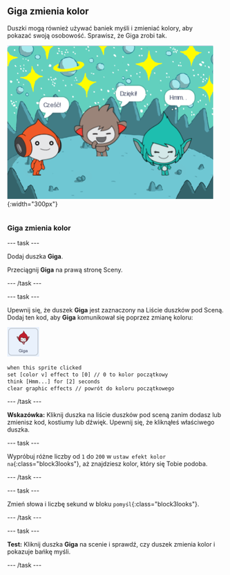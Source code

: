 ## Giga zmienia kolor

<div style="display: flex; flex-wrap: wrap">
<div style="flex-basis: 200px; flex-grow: 1; margin-right: 15px;">
Duszki mogą również używać baniek myśli i zmieniać kolory, aby pokazać swoją osobowość. Sprawisz, że Giga zrobi tak.
</div>
<div>

![Duszek Giga myślący „Hmm...”](images/giga-step2.png){:width="300px"}

</div>
</div>

### Giga zmienia kolor

--- task ---

Dodaj duszka **Giga**.

Przeciągnij **Giga** na prawą stronę Sceny.

--- /task ---

--- task ---

Upewnij się, że duszek **Giga** jest zaznaczony na Liście duszków pod Sceną. Dodaj ten kod, aby **Giga** komunikował się poprzez zmianę koloru:

![Duszek Giga.](images/giga-sprite.png)

```blocks3
when this sprite clicked
set [color v] effect to [0] // 0 to kolor początkowy
think [Hmm...] for [2] seconds 
clear graphic effects // powrót do koloru początkowego
```

--- /task ---

**Wskazówka:** Kliknij duszka na liście duszków pod sceną zanim dodasz lub zmienisz kod, kostiumy lub dźwięk. Upewnij się, że kliknąłeś właściwego duszka.

--- task ---

Wypróbuj różne liczby od `1` do `200` w `ustaw efekt kolor na`{:class="block3looks"}, aż znajdziesz kolor, który się Tobie podoba.

--- /task ---

--- task ---

Zmień słowa i liczbę sekund w bloku `pomyśl`{:class="block3looks"}.

--- /task ---

--- task ---

**Test:** Kliknij duszka **Giga** na scenie i sprawdź, czy duszek zmienia kolor i pokazuje bańkę myśli.

--- /task ---

